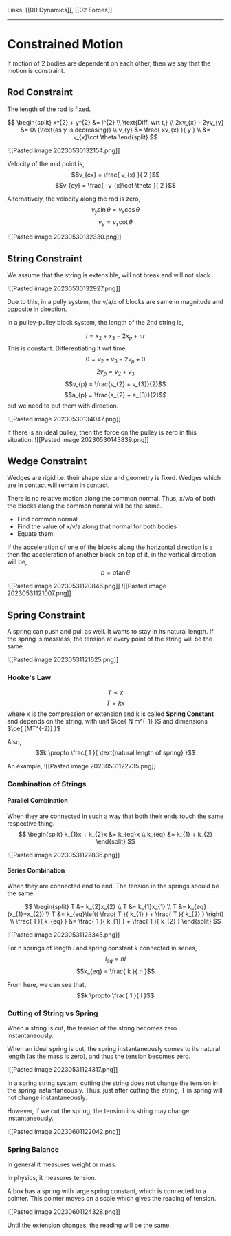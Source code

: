 Links: [[00 Dynamics]], [[02 Forces]]
___
# Constrained Motion
If motion of 2 bodies are dependent on each other, then we say that the motion is constraint. 

## Rod Constraint
The length of the rod is fixed. 

$$
\begin{split}
x^{2} + y^{2} &= l^{2} \\
\text{Diff. wrt t,} \\
2xv_{x} - 2yv_{y} &= 0\ (\text{as y is decreasing}) \\
v_{y} &= \frac{ xv_{x} }{ y } \\
&= v_{x}\cot \theta 
\end{split}
$$

![[Pasted image 20230530132154.png]]

Velocity of the mid point is,
$$v_{cx} = \frac{ v_{x} }{ 2 }$$
$$v_{cy} = \frac{ -v_{x}\cot \theta }{ 2 }$$

Alternatively, the velocity along the rod is zero, 
$$v_{y}\sin \theta = v_{x}\cos \theta $$
$$v_{y} = v_{x}\cot \theta $$

![[Pasted image 20230530132330.png]]


## String Constraint
We assume that the string is extensible, will not break and will not slack.

![[Pasted image 20230530132927.png]]

Due to this, in a pully system, the v/a/x of blocks are same in magnitude and opposite in direction. 

In a pulley-pulley block system, the length of the 2nd string is,

$$l = x_{2} + x_{3} - 2x_{p} + \pi r$$
This is constant. Differentiating it wrt time,
$$0 = v_{2} + v_{3} - 2v_{p} + 0$$
$$2v_{p} = v_{2} + v_{3}$$
$$v_{p} = \frac{v_{2} + v_{3}}{2}$$
$$a_{p} = \frac{a_{2} + a_{3}}{2}$$
but we need to put them with direction.  

![[Pasted image 20230530134047.png]]

If there is an ideal pulley, then the force on the pulley is zero in this situation.
![[Pasted image 20230530143839.png]]


## Wedge Constraint
Wedges are rigid i.e. their shape size and geometry is fixed. 
Wedges which are in contact will remain in contact. 

There is no relative motion along the common normal. Thus, x/v/a of both the blocks along the common normal will be the same. 

- Find common normal 
- Find the value of x/v/a along that normal for both bodies
- Equate them.

If the acceleration of one of the blocks along the horizontal direction is a then the acceleration of another block on top of it, in the vertical direction will be,
$$b = a\tan \theta$$

![[Pasted image 20230531120846.png]]
![[Pasted image 20230531121007.png]]

## Spring Constraint
A spring can push and pull as well. It wants to stay in its natural length. If the spring is massless, the tension at every point of the string will be the same. 

![[Pasted image 20230531121625.png]]

### Hooke's Law
$$T \propto x$$
$$T = kx$$
where x is the compression or extension and k is called **Spring Constant** and depends on the string, with unit $\ce{ N m^{-1} }$ and dimensions $\ce{ [MT^{-2}] }$

Also,
$$k \propto \frac{ 1 }{ \text{natural length of spring} }$$

An example,
![[Pasted image 20230531122735.png]]


### Combination of Strings
#### Parallel Combination
When they are connected in such a way that both their ends touch the same respective thing. 
$$
\begin{split}
k_{1}x + k_{2}x &= k_{eq}x \\
k_{eq} &= k_{1} + k_{2}
\end{split}
$$

![[Pasted image 20230531122836.png]]

#### Series Combination
When they are connected end to end. The tension in the springs should be the same. 

$$
\begin{split}
T &= k_{2}x_{2} \\
T &= k_{1}x_{1} \\
T &= k_{eq}(x_{1}+x_{2}) \\
T &= k_{eq}\left( \frac{ T }{ k_{1} } + \frac{ T }{ k_{2} } \right) \\
\frac{ 1 }{ k_{eq} } &= \frac{ 1 }{ k_{1} } + \frac{ 1 }{ k_{2} }
\end{split}
$$


![[Pasted image 20230531123345.png]]

For n springs of length $l$ and spring constant $k$ connected in series,
$$l_{eq} = nl$$
$$k_{eq} = \frac{ k }{ n }$$

From here, we can see that,
$$k \propto \frac{ 1 }{ l }$$

### Cutting of String vs Spring
When a string is cut, the tension of the string becomes zero instantaneously. 

When an ideal spring is cut, the spring instantaneously comes to its natural length (as the mass is zero), and thus the tension becomes zero. 

![[Pasted image 20230531124317.png]]

In a spring string system, cutting the string does not change the tension in the spring instantaneously. Thus, just after cutting the string, T in spring will not change instantaneously. 

However, if we cut the spring, the tension ins string may change instantaneously. 

![[Pasted image 20230601122042.png]]

### Spring Balance
In general it measures weight or mass. 

In physics, it measures tension. 

A box has a spring with large spring constant, which is connected to a pointer. This pointer moves on a scale which gives the reading of tension. 

![[Pasted image 20230601124328.png]]

Until the extension changes, the reading will be the same. 

